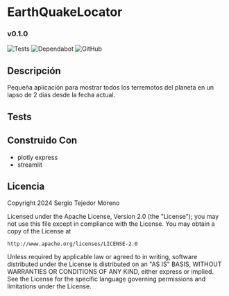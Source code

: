 # EarthQuakeLocator
### v0.1.0

![Tests](https://github.com/sertemo/EarthQuakeLocator/actions/workflows/tests.yml/badge.svg)
![Dependabot](https://img.shields.io/badge/dependabot-enabled-blue.svg?logo=dependabot)
![GitHub](https://img.shields.io/github/license/sertemo/EarthQuakeLocator)

## Descripción
Pequeña aplicación para mostrar todos los terremotos del planeta en un lapso de 2 días desde la fecha actual.

## Tests

## Construido Con
- plotly express
- streamlit

## Licencia
Copyright 2024 Sergio Tejedor Moreno

Licensed under the Apache License, Version 2.0 (the "License");
you may not use this file except in compliance with the License.
You may obtain a copy of the License at

    http://www.apache.org/licenses/LICENSE-2.0

Unless required by applicable law or agreed to in writing, software
distributed under the License is distributed on an "AS IS" BASIS,
WITHOUT WARRANTIES OR CONDITIONS OF ANY KIND, either express or implied.
See the License for the specific language governing permissions and
limitations under the License.

